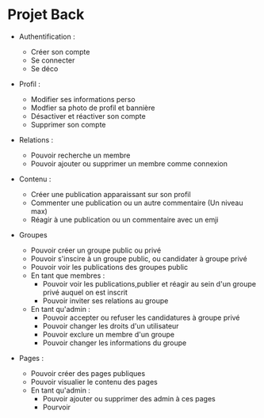 # Projet Back

- Authentification :
  - Créer son compte
  - Se connecter
  - Se déco

- Profil : 
  - Modifier ses informations perso
  - Modfier sa photo de profil et bannière
  - Désactiver et réactiver son compte
  - Supprimer son compte

- Relations :
  - Pouvoir recherche un membre
  - Pouvoir ajouter ou supprimer un membre comme connexion

- Contenu :
  - Créer une publication apparaissant sur son profil
  -  Commenter une publication ou un autre commentaire (Un niveau max)
  -  Réagir à une publication ou un commentaire avec un emji

- Groupes
  - Pouvoir créer un groupe public ou privé
  - Pouvoir s'inscire à un groupe public, ou candidater à groupe privé
  - Pouvoir voir les publications des groupes public
  - En tant que membres :
    - Pouvoir voir les publications,publier et réagir au sein d'un groupe privé auquel on est inscrit
    - Pouvoir inviter ses relations au groupe
  - En tant qu'admin :
    - Pouvoir accepter ou refuser les candidatures à groupe privé
    - Pouvoir changer les droits d'un utilisateur
    - Pouvoir exclure un membre d'un groupe
    - Pouvoir changer les informations du groupe
- Pages :
  - Pouvoir créer des pages publiques
  - Pouvoir visualier le contenu des pages
  - En tant qu'admin :
    - Pouvoir ajouter ou supprimer des admin à ces pages
    - Pourvoir
